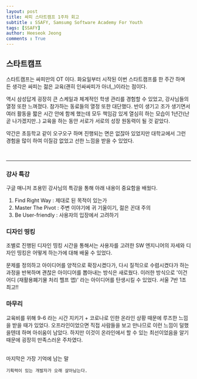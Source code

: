 ```yaml
---
layout: post
title: 싸피 스타트캠프 1주차 회고
subtitle : SSAFY, Samsumg Software Academy For Youth
tags: [SSAFY]
author: Heeseok Jeong
comments : True
---
```


## 스타트캠프
스타트캠프는 싸피만의 OT 이다. 화요일부터 시작된 이번 스타트캠프를 한 주간 하며 든 생각은 싸피는 젊은 교육(괜히 인싸싸피가 아녀,,)이라는 점이다.  

역시 삼성답게 굉장히 큰 스케일과 체계적인 학생 관리를 경험할 수 있었고, 강사님들의 열정 또한 느껴졌다.
참가하는 동료들의 열정 또한 대단했다. 반이 생기고 조가 생기면서 여러 활동을 짧은 시간 안에 함께 했는데 모두
책임감 있게 열심히 하는 모습이 1년간(난 곧 나가겠지만..) 교육을 하는 동안 서로가 서로의 성장 원동력이 될 것 같았다.  

약간은 초등학교 같이 오구오구 하며 진행되는 면은 없잖아 있었지만 대학교에서 그런 경험을 많이 하여 이질감 없었고 선한 느낌을 받을 수 있었다.  

<br>
<hr>

### 강사 특강
구글 매니저 조용민 강사님의 특강을 통해 아래 내용이 중요함을 배웠다.
1. Find Right Way : 제대로 된 목적이 있는가
2. Master The Pivot : 주변 이야기에 귀 기울이기, 젊은 꼰대 주의
3. Be User-friendly : 사용자의 입장에서 고려하기


### 디자인 띵킹
조별로 진행된 디자인 띵킹 시간을 통해서는 사용자를 고려한 SW 엔지니어의 자세와 디자인 띵킹은 어떻게 하는가에 대해 배울 수 있었다.  

문제를 정의하고 아이디어를 양적으로 확장시켰다가, 다시 질적으로 수렴시켰다가 하는 과정을 반복하며 괜찮은 아이디어를 뽑아내는 방식은 새로웠다.
이러한 방식으로 '이건 어디 (재활용폐기물 처리 헬프 앱)' 라는 아이디어를 탄생시킬 수 있었다. 서울 7반 1조 최고!!


### 마무리
교육비를 위해 9-6 라는 시간 지키기 + 코로나로 인한 온라인 상황 때문에 루즈한 느낌을 받을 때가 있었다. 오프라인이었으면 직접 사람들을 보고
만나므로 이런 느낌이 덜했을텐데 하며 아쉬움이 남았다. 하지만 이것이 온라인에서 할 수 있는 최선이었음을 알기 때문에 굉장히 만족스러운 주차였다.

<br>
마지막은 가장 기억에 남는 말   

`기획력이 있는 개발자가 오래 살아남는다.`
